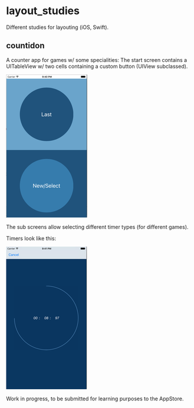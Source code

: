 # layout_studies
Different studies for layouting (iOS, Swift).

## countidon
A counter app for games w/ some specialities:
The start screen contains a UITableView w/ two cells containing a custom button (UIView subclassed).

![countidon entry screen](https://github.com/karstengresch/layout_studies/blob/master/countidon_start.png)

The sub screens allow selecting different timer types (for different games). 

Timers look like this:

![countidon timer screen](https://github.com/karstengresch/layout_studies/blob/master/countidon_timer.png)


Work in progress, to be submitted for learning purposes to the AppStore.
